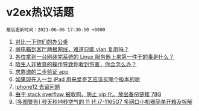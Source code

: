 # v2ex热议话题

`最后更新时间：2021-06-06 17:30:50 +0800`

1. [对比一下你们的办公桌](https://www.v2ex.com/t/781653)
1. [弱电箱到客厅两根网线，难道只能 vlan 复用吗？](https://www.v2ex.com/t/781590)
1. [各位拿到一台刚装完系统的 Linux 服务器上来第一件干的事是什么？](https://www.v2ex.com/t/781606)
1. [陌生人非故意的操作导致你收到伤害，你会怎么办？](https://www.v2ex.com/t/781658)
1. [求靠谱的二步验证 app](https://www.v2ex.com/t/781638)
1. [如果现在入一台 iPad 用来爱奇艺应该买哪个版本的呢](https://www.v2ex.com/t/781624)
1. [iphone12 去留问题](https://www.v2ex.com/t/781601)
1. [由于 stack overflow 被收购，防止 vip 化。放出备份链接 78G](https://www.v2ex.com/t/781651)
1. [[多图警告] 秒天秒地秒空气的 11 代 i7-1165G7 多网口小机器简单开箱及拆解](https://www.v2ex.com/t/781620)

